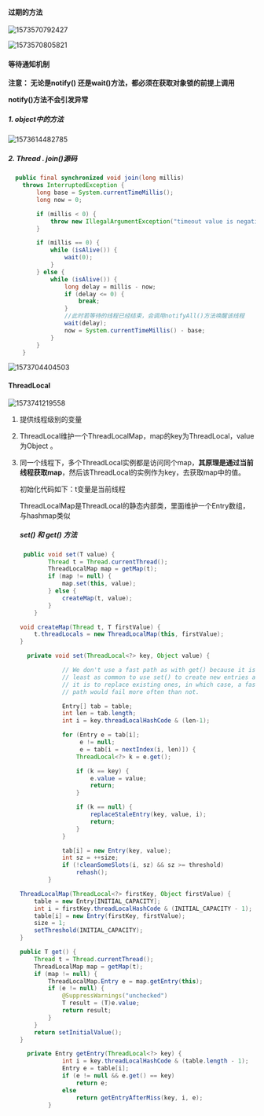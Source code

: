 #### 过期的方法

![1573570792427](D:\笔记\面试题\java锁\assets\1573570792427.png)

![1573570805821](D:\笔记\面试题\java锁\assets\1573570805821.png)

#### 等待通知机制

**注意： 无论是notify() 还是wait()方法，都必须在获取对象锁的前提上调用**

**notify()方法不会引发异常**

#####    1. object中的方法

![1573614482785](D:\笔记\面试题\java锁\assets\1573614482785.png)

##### 2. Thread . join()源码

```java
  public final synchronized void join(long millis)
    throws InterruptedException {
        long base = System.currentTimeMillis();
        long now = 0;

        if (millis < 0) {
            throw new IllegalArgumentException("timeout value is negative");
        }

        if (millis == 0) {
            while (isAlive()) {
                wait(0);
            }
        } else {
            while (isAlive()) {
                long delay = millis - now;
                if (delay <= 0) {
                    break;
                }
                //此时若等待的线程已经结束，会调用notifyAll()方法唤醒该线程
                wait(delay);
                now = System.currentTimeMillis() - base;
            }
        }
    }
```

![1573704404503](D:\笔记\面试题\java锁\assets\1573704404503.png)

#### ThreadLocal

![1573741219558](D:\笔记\面试题\java锁\assets\1573741219558.png)

1. 提供线程级别的变量

2. ThreadLocal维护一个ThreadLocalMap，map的key为ThreadLocal，value为Object 。

3. 同一个线程下，多个ThreadLocal实例都是访问同个map，**其原理是通过当前线程获取map**，然后该ThreadLocal的实例作为key，去获取map中的值。

   

   初始化代码如下：t变量是当前线程

   ThreadLocalMap是ThreadLocal的静态内部类，里面维护一个Entry数组，与hashmap类似

   ##### set() 和 get() 方法

   ```java
    public void set(T value) {
           Thread t = Thread.currentThread();
           ThreadLocalMap map = getMap(t);
           if (map != null) {
               map.set(this, value);
           } else {
               createMap(t, value);
           }
       }
   
   void createMap(Thread t, T firstValue) {
       t.threadLocals = new ThreadLocalMap(this, firstValue);
   }
   
     private void set(ThreadLocal<?> key, Object value) {
   
               // We don't use a fast path as with get() because it is at
               // least as common to use set() to create new entries as
               // it is to replace existing ones, in which case, a fast
               // path would fail more often than not.
   
               Entry[] tab = table;
               int len = tab.length;
               int i = key.threadLocalHashCode & (len-1);
   
               for (Entry e = tab[i];
                    e != null;
                    e = tab[i = nextIndex(i, len)]) {
                   ThreadLocal<?> k = e.get();
   
                   if (k == key) {
                       e.value = value;
                       return;
                   }
   
                   if (k == null) {
                       replaceStaleEntry(key, value, i);
                       return;
                   }
               }
   
               tab[i] = new Entry(key, value);
               int sz = ++size;
               if (!cleanSomeSlots(i, sz) && sz >= threshold)
                   rehash();
           }
   
   ThreadLocalMap(ThreadLocal<?> firstKey, Object firstValue) {
       table = new Entry[INITIAL_CAPACITY];
       int i = firstKey.threadLocalHashCode & (INITIAL_CAPACITY - 1);
       table[i] = new Entry(firstKey, firstValue);
       size = 1;
       setThreshold(INITIAL_CAPACITY);
   }
   
   public T get() {
       Thread t = Thread.currentThread();
       ThreadLocalMap map = getMap(t);
       if (map != null) {
           ThreadLocalMap.Entry e = map.getEntry(this);
           if (e != null) {
               @SuppressWarnings("unchecked")
               T result = (T)e.value;
               return result;
           }
       }
       return setInitialValue();
   }
   
     private Entry getEntry(ThreadLocal<?> key) {
               int i = key.threadLocalHashCode & (table.length - 1);
               Entry e = table[i];
               if (e != null && e.get() == key)
                   return e;
               else
                   return getEntryAfterMiss(key, i, e);
           }
   ```

   


